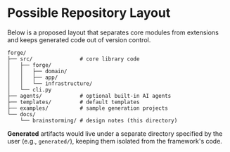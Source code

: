 # Possible Repository Layout

Below is a proposed layout that separates core modules from extensions and keeps generated code out of version control.

```text
forge/
├── src/               # core library code
│   ├── forge/
│   │   ├── domain/
│   │   ├── app/
│   │   └── infrastructure/
│   └── cli.py
├── agents/            # optional built-in AI agents
├── templates/         # default templates
├── examples/          # sample generation projects
└── docs/
    └── brainstorming/ # design notes (this directory)
```

**Generated** artifacts would live under a separate directory specified by the user (e.g., `generated/`), keeping them isolated from the framework's code.
